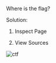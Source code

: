 Where is the flag?

Solution:
1.	Inspect Page
 
2.	View Sources 
 

![ctf](https://github.com/ZuanAce/skrctf_writeups/assets/147037911/44642f8c-11a2-477c-b384-21e67e2d7cda)

